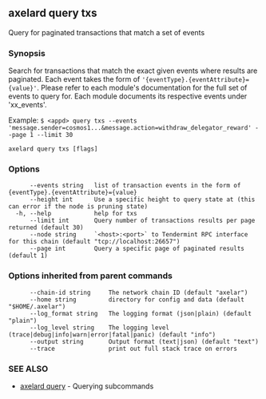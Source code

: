 ## axelard query txs

Query for paginated transactions that match a set of events

### Synopsis

Search for transactions that match the exact given events where results are paginated.
Each event takes the form of `'{eventType}.{eventAttribute}={value}'`. Please refer
to each module's documentation for the full set of events to query for. Each module
documents its respective events under 'xx_events'.

Example:
`$ <appd> query txs --events 'message.sender=cosmos1...&message.action=withdraw_delegator_reward' --page 1 --limit 30`

```
axelard query txs [flags]
```

### Options

```
      --events string   list of transaction events in the form of {eventType}.{eventAttribute}={value}
      --height int      Use a specific height to query state at (this can error if the node is pruning state)
  -h, --help            help for txs
      --limit int       Query number of transactions results per page returned (default 30)
      --node string     `<host>:<port>` to Tendermint RPC interface for this chain (default "tcp://localhost:26657")
      --page int        Query a specific page of paginated results (default 1)
```

### Options inherited from parent commands

```
      --chain-id string     The network chain ID (default "axelar")
      --home string         directory for config and data (default "$HOME/.axelar")
      --log_format string   The logging format (json|plain) (default "plain")
      --log_level string    The logging level (trace|debug|info|warn|error|fatal|panic) (default "info")
      --output string       Output format (text|json) (default "text")
      --trace               print out full stack trace on errors
```

### SEE ALSO

- [axelard query](/cli-docs/v0_29_1/axelard_query) - Querying subcommands
